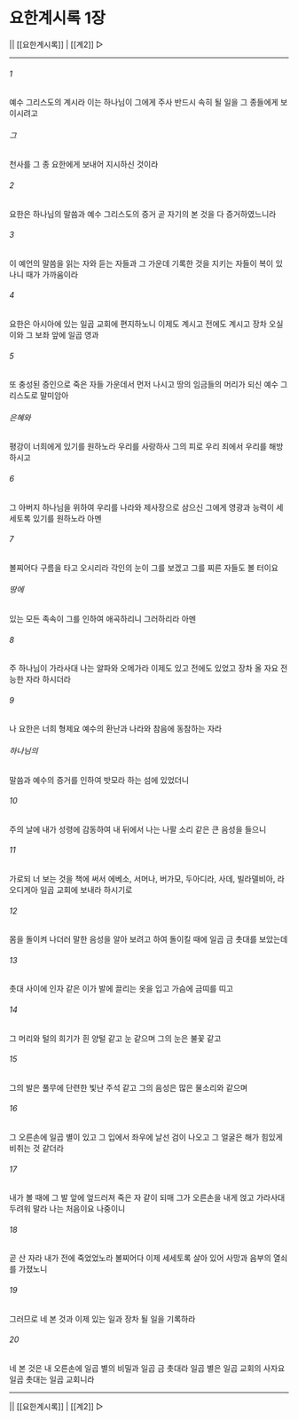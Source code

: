 # 요한계시록 1장

|| [[요한계시록]] | [[계2]] ▷
***

###### 1
예수 그리스도의 계시라 이는 하나님이 그에게 주사 반드시 속히 될 일을 그 종들에게 보이시려고

###### 그
천사를 그 종 요한에게 보내어 지시하신 것이라

###### 2
요한은 하나님의 말씀과 예수 그리스도의 증거 곧 자기의 본 것을 다 증거하였느니라

###### 3
이 예언의 말씀을 읽는 자와 듣는 자들과 그 가운데 기록한 것을 지키는 자들이 복이 있나니 때가 가까움이라

###### 4
요한은 아시아에 있는 일곱 교회에 편지하노니 이제도 계시고 전에도 계시고 장차 오실 이와 그 보좌 앞에 일곱 영과

###### 5
또 충성된 증인으로 죽은 자들 가운데서 먼저 나시고 땅의 임금들의 머리가 되신 예수 그리스도로 말미암아

###### 은혜와
평강이 너희에게 있기를 원하노라 우리를 사랑하사 그의 피로 우리 죄에서 우리를 해방하시고

###### 6
그 아버지 하나님을 위하여 우리를 나라와 제사장으로 삼으신 그에게 영광과 능력이 세세토록 있기를 원하노라 아멘

###### 7
볼찌어다 구름을 타고 오시리라 각인의 눈이 그를 보겠고 그를 찌른 자들도 볼 터이요

###### 땅에
있는 모든 족속이 그를 인하여 애곡하리니 그러하리라 아멘

###### 8
주 하나님이 가라사대 나는 알파와 오메가라 이제도 있고 전에도 있었고 장차 올 자요 전능한 자라 하시더라

###### 9
나 요한은 너희 형제요 예수의 환난과 나라와 참음에 동참하는 자라

###### 하나님의
말씀과 예수의 증거를 인하여 밧모라 하는 섬에 있었더니

###### 10
주의 날에 내가 성령에 감동하여 내 뒤에서 나는 나팔 소리 같은 큰 음성을 들으니

###### 11
가로되 너 보는 것을 책에 써서 에베소, 서머나, 버가모, 두아디라, 사데, 빌라델비아, 라오디게아 일곱 교회에 보내라 하시기로

###### 12
몸을 돌이켜 나더러 말한 음성을 알아 보려고 하여 돌이킬 때에 일곱 금 촛대를 보았는데

###### 13
촛대 사이에 인자 같은 이가 발에 끌리는 옷을 입고 가슴에 금띠를 띠고

###### 14
그 머리와 털의 희기가 흰 양털 같고 눈 같으며 그의 눈은 불꽃 같고

###### 15
그의 발은 풀무에 단련한 빛난 주석 같고 그의 음성은 많은 물소리와 같으며

###### 16
그 오른손에 일곱 별이 있고 그 입에서 좌우에 날선 검이 나오고 그 얼굴은 해가 힘있게 비취는 것 같더라

###### 17
내가 볼 때에 그 발 앞에 엎드러져 죽은 자 같이 되매 그가 오른손을 내게 얹고 가라사대 두려워 말라 나는 처음이요 나중이니

###### 18
곧 산 자라 내가 전에 죽었었노라 볼찌어다 이제 세세토록 살아 있어 사망과 음부의 열쇠를 가졌노니

###### 19
그러므로 네 본 것과 이제 있는 일과 장차 될 일을 기록하라

###### 20
네 본 것은 내 오른손에 일곱 별의 비밀과 일곱 금 촛대라 일곱 별은 일곱 교회의 사자요 일곱 촛대는 일곱 교회니라

***
|| [[요한계시록]] | [[계2]] ▷